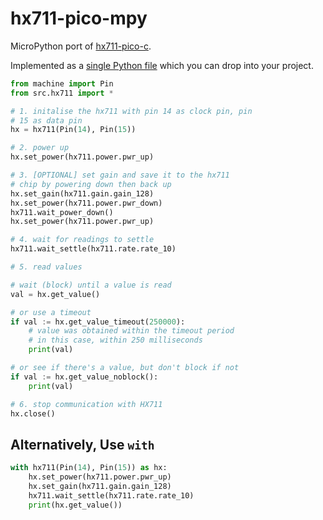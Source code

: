 # hx711-pico-mpy

MicroPython port of [hx711-pico-c](https://github.com/endail/hx711-pico-c).

Implemented as a [single Python file](src/hx711.py) which you can drop into your project.

```python
from machine import Pin
from src.hx711 import *

# 1. initalise the hx711 with pin 14 as clock pin, pin
# 15 as data pin
hx = hx711(Pin(14), Pin(15))

# 2. power up
hx.set_power(hx711.power.pwr_up)

# 3. [OPTIONAL] set gain and save it to the hx711
# chip by powering down then back up
hx.set_gain(hx711.gain.gain_128)
hx.set_power(hx711.power.pwr_down)
hx711.wait_power_down()
hx.set_power(hx711.power.pwr_up)

# 4. wait for readings to settle
hx711.wait_settle(hx711.rate.rate_10)

# 5. read values

# wait (block) until a value is read
val = hx.get_value()

# or use a timeout
if val := hx.get_value_timeout(250000):
    # value was obtained within the timeout period
    # in this case, within 250 milliseconds
    print(val)

# or see if there's a value, but don't block if not
if val := hx.get_value_noblock():
    print(val)

# 6. stop communication with HX711
hx.close()

```

## Alternatively, Use `with`

```python
with hx711(Pin(14), Pin(15)) as hx:
    hx.set_power(hx711.power.pwr_up)
    hx.set_gain(hx711.gain.gain_128)
    hx711.wait_settle(hx711.rate.rate_10)
    print(hx.get_value())
```
